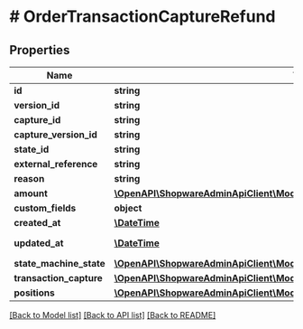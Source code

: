 # # OrderTransactionCaptureRefund

## Properties

Name | Type | Description | Notes
------------ | ------------- | ------------- | -------------
**id** | **string** |  | [optional]
**version_id** | **string** |  | [optional]
**capture_id** | **string** |  |
**capture_version_id** | **string** |  | [optional]
**state_id** | **string** |  |
**external_reference** | **string** |  | [optional]
**reason** | **string** |  | [optional]
**amount** | [**\OpenAPI\ShopwareAdminApiClient\Model\OrderJsonApiAllOfShippingCosts**](OrderJsonApiAllOfShippingCosts.md) |  |
**custom_fields** | **object** |  | [optional]
**created_at** | [**\DateTime**](\DateTime.md) |  | [readonly]
**updated_at** | [**\DateTime**](\DateTime.md) |  | [optional] [readonly]
**state_machine_state** | [**\OpenAPI\ShopwareAdminApiClient\Model\StateMachineState**](StateMachineState.md) |  | [optional]
**transaction_capture** | [**\OpenAPI\ShopwareAdminApiClient\Model\OrderTransactionCapture**](OrderTransactionCapture.md) |  | [optional]
**positions** | [**\OpenAPI\ShopwareAdminApiClient\Model\OrderTransactionCaptureRefundPosition[]**](OrderTransactionCaptureRefundPosition.md) |  | [optional]

[[Back to Model list]](../../README.md#models) [[Back to API list]](../../README.md#endpoints) [[Back to README]](../../README.md)
